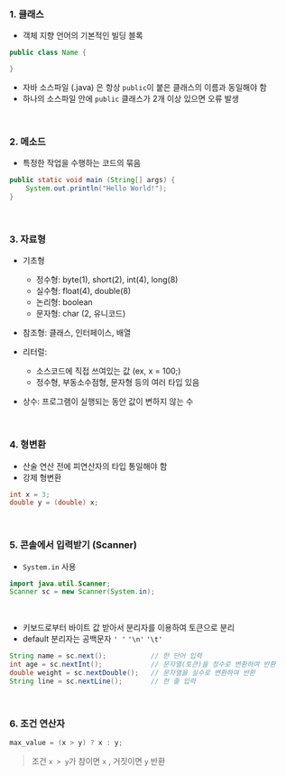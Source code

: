 ### 1. 클래스   

- 객체 지향 언어의 기본적인 빌딩 블록
```java
public class Name {

}
```
- 자바 소스파일 (.java) 은 항상 `public`이 붙은 클래스의 이름과 동일해야 함
- 하나의 소스파일 안에 `public` 클래스가 2개 이상 있으면 오류 발생

<br>

### 2. 메소드

- 특정한 작업을 수행하는 코드의 묶음
```java
public static void main (String[] args) {
	System.out.println("Hello World!");
}
```
<br>

### 3. 자료형

- 기초형
    - 정수형: byte(1), short(2), int(4), long(8)
    - 실수형: float(4), double(8)
    - 논리형: boolean
    - 문자형: char (2, 유니코드)

- 참조형: 클래스, 인터페이스, 배열

- 리터럴:
    - 소스코드에 직접 쓰여있는 값 (ex, x = 100;)
    - 정수형, 부동소수점형, 문자형 등의 여러 타입 있음

- 상수: 프로그램이 실행되는 동안 값이 변하지 않는 수

<br>

### 4. 형변환

- 산술 연산 전에 피연산자의 타입 통일해야 함
- 강제 형변환
```java
int x = 3;
double y = (double) x;
```
<br>

### 5. 콘솔에서 입력받기 (Scanner)

- `System.in` 사용
```java
import java.util.Scanner;
Scanner sc = new Scanner(System.in);
```

<br> 

- 키보드로부터 바이트 값 받아서 분리자를 이용하여 토큰으로 분리
- default 분리자는 공백문자 `' '` `'\n'` `'\t'`
```java
String name = sc.next();           // 한 단어 입력
int age = sc.nextInt();            // 문자열(토큰)을 정수로 변환하여 반환
double weight = sc.nextDouble();   // 문자열을 실수로 변환하여 반환
String line = sc.nextLine();       // 한 줄 입력
```

<br>

### 6. 조건 연산자

```java
max_value = (x > y) ? x : y;
```
> 조건 `x > y`가 참이면 `x` , 거짓이면 `y` 반환